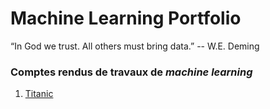 Machine Learning Portfolio
==========================

“In God we trust. All others must bring data.” -- W.E. Deming

### Comptes rendus de travaux de *machine learning*

1. [Titanic](titanic/#readme)
